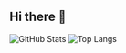 ## Hi there 👋
![GitHub Stats](https://github-readme-stats.vercel.app/api?username=USERNAME&show_icons=true&theme=radical)
![Top Langs](https://github-readme-stats.vercel.app/api/top-langs/?username=USERNAME&layout=compact&theme=radical)
